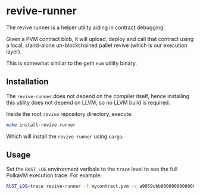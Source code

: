 # revive-runner

The revive runner is a helper utility aiding in contract debugging.

Given a PVM contract blob, it will upload, deploy and call that contract using a local, stand-alone un-blockchained pallet revive (which is our execution layer).

This is somewhat similar to the geth `evm` utility binary.

## Installation

The `revive-runner` does not depend on the compiler itself, hence installing this utility does not depend on LLVM, so no LLVM build is required.

Inside the root `revive` repository directory, execute:

```bash
make install-revive-runner
```

Which will install the `revive-runner` using `cargo`. 

## Usage

Set the `RUST_LOG` environment varibale to the `trace` level to see the full PolkaVM execution trace. For example:

```bash
RUST_LOG=trace revive-runner -f mycontract.pvm -c a9059cbb000000000000000000000000f24ff3a9cf04c71dbc94d0b566f7a27b94566cac0000000000000000000000000000000000000000000000000000000000000000

